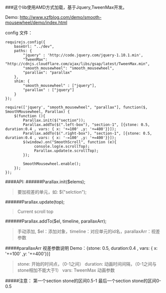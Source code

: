 ###这个lib使用AMD方式加载，基于Jquery,TweenMax开发。

Demo: <http://www.xzfblog.com/demo/smooth-mousewheel/demo/index.html>

config 文件：

	requirejs.config({
		baseUrl: "../dev",
		paths: {
			"jquery" : 'http://code.jquery.com/jquery-1.10.1.min',
			"TweenMax": "http://cdnjs.cloudflare.com/ajax/libs/gsap/latest/TweenMax.min",
			"smooth_mousewheel": "smooth_mousewheel",
			"parallax": "parallax"
		},
		shim: {
		    "smooth_mousewheel" : ["jquery"],
		    "parallax" : ["jquery"]
		}
	});

	require(['jquery', "smooth_mousewheel", "parallax"], function($, SmoothMousewheel, Parallax) {
		$(function (){
			Parallax.init($("section"));
			Parallax.addTo($(".left-box"), "section-1", [{stone: 0.5, duration:0.4 , vars: { x: '+=100' ,y: '+=400'}}]);
			Parallax.addTo($(".right-box"), "section-1", [{stone: 0.5, duration:0.4 , vars: { x: '-=100' ,y: '+=400'}}]);
			$(window).on("SmoothScroll", function (e){
				 console.log(e.scrollTop);
				 Parallax.update(e.scrollTop);
			});
	
			SmoothMousewheel.enable();
		});
	});


####API:
######Parallax.init($elems);
> 要加视差的单元，如: $("selction");

######Parallax.update(top);
> Current scroll top

######Parallax.addTo($el, timeline, parallaxArr);
> 手动添加, $el：添加对象，timeline：对应单元的id名，parallaxArr：视差参数

#####parallaxArr 视差参数说明
Demo：{stone: 0.5, duration:0.4 , vars: { x: '+=100' ,y: '+=400'}}]
> stone: 开始的时间点，（0-1之间）
> duration:  动画时间间隔，（0-1之间与stone相加不能大于1）
> vars: TweenMax 动画参数

#####注意：
第一个section stone的区间0.5-1
最后一个section stone的区间0-0.5








